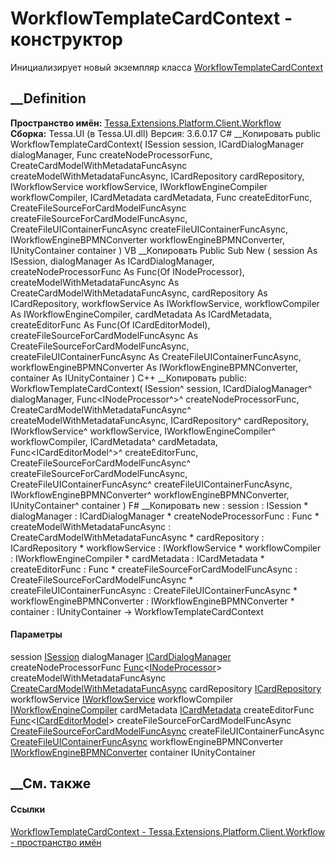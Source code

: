 # WorkflowTemplateCardContext - конструктор
Инициализирует новый экземпляр класса
[WorkflowTemplateCardContext](T_Tessa_Extensions_Platform_Client_Workflow_WorkflowTemplateCardContext.htm)
##  __Definition
 **Пространство имён:**
[Tessa.Extensions.Platform.Client.Workflow](N_Tessa_Extensions_Platform_Client_Workflow.htm)  
 **Сборка:** Tessa.UI (в Tessa.UI.dll) Версия: 3.6.0.17
C# __Копировать
     public WorkflowTemplateCardContext(
    	ISession session,
    	ICardDialogManager dialogManager,
    	Func<INodeProcessor> createNodeProcessorFunc,
    	CreateCardModelWithMetadataFuncAsync createModelWithMetadataFuncAsync,
    	ICardRepository cardRepository,
    	IWorkflowService workflowService,
    	IWorkflowEngineCompiler workflowCompiler,
    	ICardMetadata cardMetadata,
    	Func<ICardEditorModel> createEditorFunc,
    	CreateFileSourceForCardModelFuncAsync createFileSourceForCardModelFuncAsync,
    	CreateFileUIContainerFuncAsync createFileUIContainerFuncAsync,
    	IWorkflowEngineBPMNConverter workflowEngineBPMNConverter,
    	IUnityContainer container
    )
VB __Копировать
     Public Sub New ( 
    	session As ISession,
    	dialogManager As ICardDialogManager,
    	createNodeProcessorFunc As Func(Of INodeProcessor),
    	createModelWithMetadataFuncAsync As CreateCardModelWithMetadataFuncAsync,
    	cardRepository As ICardRepository,
    	workflowService As IWorkflowService,
    	workflowCompiler As IWorkflowEngineCompiler,
    	cardMetadata As ICardMetadata,
    	createEditorFunc As Func(Of ICardEditorModel),
    	createFileSourceForCardModelFuncAsync As CreateFileSourceForCardModelFuncAsync,
    	createFileUIContainerFuncAsync As CreateFileUIContainerFuncAsync,
    	workflowEngineBPMNConverter As IWorkflowEngineBPMNConverter,
    	container As IUnityContainer
    )
C++ __Копировать
     public:
    WorkflowTemplateCardContext(
    	ISession^ session, 
    	ICardDialogManager^ dialogManager, 
    	Func<INodeProcessor^>^ createNodeProcessorFunc, 
    	CreateCardModelWithMetadataFuncAsync^ createModelWithMetadataFuncAsync, 
    	ICardRepository^ cardRepository, 
    	IWorkflowService^ workflowService, 
    	IWorkflowEngineCompiler^ workflowCompiler, 
    	ICardMetadata^ cardMetadata, 
    	Func<ICardEditorModel^>^ createEditorFunc, 
    	CreateFileSourceForCardModelFuncAsync^ createFileSourceForCardModelFuncAsync, 
    	CreateFileUIContainerFuncAsync^ createFileUIContainerFuncAsync, 
    	IWorkflowEngineBPMNConverter^ workflowEngineBPMNConverter, 
    	IUnityContainer^ container
    )
F# __Копировать
     new : 
            session : ISession * 
            dialogManager : ICardDialogManager * 
            createNodeProcessorFunc : Func<INodeProcessor> * 
            createModelWithMetadataFuncAsync : CreateCardModelWithMetadataFuncAsync * 
            cardRepository : ICardRepository * 
            workflowService : IWorkflowService * 
            workflowCompiler : IWorkflowEngineCompiler * 
            cardMetadata : ICardMetadata * 
            createEditorFunc : Func<ICardEditorModel> * 
            createFileSourceForCardModelFuncAsync : CreateFileSourceForCardModelFuncAsync * 
            createFileUIContainerFuncAsync : CreateFileUIContainerFuncAsync * 
            workflowEngineBPMNConverter : IWorkflowEngineBPMNConverter * 
            container : IUnityContainer -> WorkflowTemplateCardContext
#### Параметры
session [ISession](T_Tessa_Platform_Runtime_ISession.htm)
dialogManager [ICardDialogManager](T_Tessa_UI_Cards_ICardDialogManager.htm)
createNodeProcessorFunc
[Func](https://learn.microsoft.com/dotnet/api/system.func-1)<[INodeProcessor](T_Tessa_UI_WorkflowViewer_Processors_INodeProcessor.htm)>
createModelWithMetadataFuncAsync
[CreateCardModelWithMetadataFuncAsync](T_Tessa_UI_Cards_CreateCardModelWithMetadataFuncAsync.htm)
cardRepository [ICardRepository](T_Tessa_Cards_ICardRepository.htm)
workflowService [IWorkflowService](T_Tessa_Workflow_IWorkflowService.htm)
workflowCompiler
[IWorkflowEngineCompiler](T_Tessa_Workflow_Compilation_IWorkflowEngineCompiler.htm)
cardMetadata [ICardMetadata](T_Tessa_Cards_ICardMetadata.htm)
createEditorFunc
[Func](https://learn.microsoft.com/dotnet/api/system.func-1)<[ICardEditorModel](T_Tessa_UI_Cards_ICardEditorModel.htm)>
createFileSourceForCardModelFuncAsync
[CreateFileSourceForCardModelFuncAsync](T_Tessa_UI_Cards_CreateFileSourceForCardModelFuncAsync.htm)
createFileUIContainerFuncAsync
[CreateFileUIContainerFuncAsync](T_Tessa_UI_Files_CreateFileUIContainerFuncAsync.htm)
workflowEngineBPMNConverter
[IWorkflowEngineBPMNConverter](T_Tessa_Workflow_BPMN_IWorkflowEngineBPMNConverter.htm)
container IUnityContainer
## __См. также
#### Ссылки
[WorkflowTemplateCardContext -
](T_Tessa_Extensions_Platform_Client_Workflow_WorkflowTemplateCardContext.htm)
[Tessa.Extensions.Platform.Client.Workflow - пространство
имён](N_Tessa_Extensions_Platform_Client_Workflow.htm)
